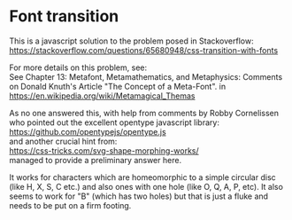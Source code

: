 # Font transition

This is a javascript solution to the problem posed in Stackoverflow:<br>
https://stackoverflow.com/questions/65680948/css-transition-with-fonts

For more details on this problem, see:<br>
See Chapter 13: Metafont, Metamathematics, and Metaphysics: Comments on Donald Knuth's Article "The Concept of a Meta-Font". in https://en.wikipedia.org/wiki/Metamagical_Themas

As no one answered this, with help from comments by Robby Cornelissen who pointed out the excellent opentype javascript library:<br>
https://github.com/opentypejs/opentype.js<br>
and another crucial hint from:<br>
https://css-tricks.com/svg-shape-morphing-works/<br>
managed to provide a preliminary answer here.<br>

It works for characters which are homeomorphic to a simple circular disc (like H, X, S, C etc.) and also ones with one hole (like O, Q, A, P, etc). It also seems to work for "B" (which has two holes) but that is just a fluke and needs to be put on a firm footing.


